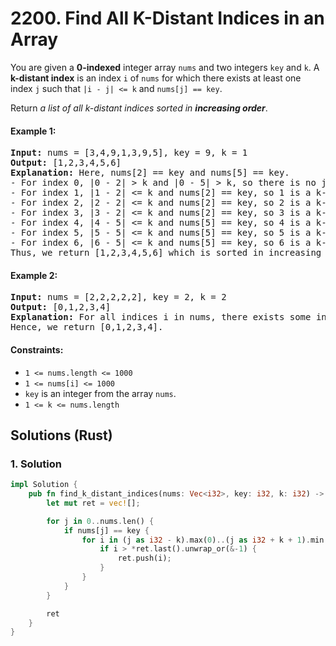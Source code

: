 # 2200. Find All K-Distant Indices in an Array
You are given a **0-indexed** integer array `nums` and two integers `key` and `k`. A **k-distant index** is an index `i` of `nums` for which there exists at least one index `j` such that `|i - j| <= k` and `nums[j] == key`.

Return *a list of all k-distant indices sorted in **increasing order***.

#### Example 1:
<pre>
<strong>Input:</strong> nums = [3,4,9,1,3,9,5], key = 9, k = 1
<strong>Output:</strong> [1,2,3,4,5,6]
<strong>Explanation:</strong> Here, nums[2] == key and nums[5] == key.
- For index 0, |0 - 2| > k and |0 - 5| > k, so there is no j where |0 - j| <= k and nums[j] == key. Thus, 0 is not a k-distant index.
- For index 1, |1 - 2| <= k and nums[2] == key, so 1 is a k-distant index.
- For index 2, |2 - 2| <= k and nums[2] == key, so 2 is a k-distant index.
- For index 3, |3 - 2| <= k and nums[2] == key, so 3 is a k-distant index.
- For index 4, |4 - 5| <= k and nums[5] == key, so 4 is a k-distant index.
- For index 5, |5 - 5| <= k and nums[5] == key, so 5 is a k-distant index.
- For index 6, |6 - 5| <= k and nums[5] == key, so 6 is a k-distant index.
Thus, we return [1,2,3,4,5,6] which is sorted in increasing order.
</pre>

#### Example 2:
<pre>
<strong>Input:</strong> nums = [2,2,2,2,2], key = 2, k = 2
<strong>Output:</strong> [0,1,2,3,4]
<strong>Explanation:</strong> For all indices i in nums, there exists some index j such that |i - j| <= k and nums[j] == key, so every index is a k-distant index.
Hence, we return [0,1,2,3,4].
</pre>

#### Constraints:
* `1 <= nums.length <= 1000`
* `1 <= nums[i] <= 1000`
* `key` is an integer from the array `nums`.
* `1 <= k <= nums.length`

## Solutions (Rust)

### 1. Solution
```Rust
impl Solution {
    pub fn find_k_distant_indices(nums: Vec<i32>, key: i32, k: i32) -> Vec<i32> {
        let mut ret = vec![];

        for j in 0..nums.len() {
            if nums[j] == key {
                for i in (j as i32 - k).max(0)..(j as i32 + k + 1).min(nums.len() as i32) {
                    if i > *ret.last().unwrap_or(&-1) {
                        ret.push(i);
                    }
                }
            }
        }

        ret
    }
}
```
